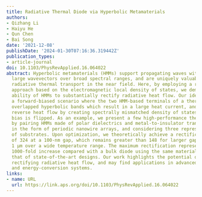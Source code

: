 ```yaml
---
title: Radiative Thermal Diode via Hyperbolic Metamaterials
authors:
- Qizhang Li
- Haiyu He
- Qun Chen
- Bai Song
date: '2021-12-08'
publishDate: '2024-01-30T07:16:36.319442Z'
publication_types:
- article-journal
doi: 10.1103/PhysRevApplied.16.064022
abstract: Hyperbolic metamaterials (HMMs) support propagating waves with arbitrarily
  large wavevectors over broad spectral ranges, and are uniquely valuable for engineering
  radiative thermal transport in the near field. Here, by employing a rational-design
  approach based on the electromagnetic local density of states, we demonstrate the
  ability of HMMs to substantially rectify radiative heat flow. Our idea is to establish
  a forward-biased scenario where the two HMM-based terminals of a thermal diode feature
  overlapped hyperbolic bands which result in a large heat current, and suppress the
  reverse heat flow by creating spectrally mismatched density of states as the temperature
  bias is flipped. As an example, we present a few high-performance thermal diodes
  by pairing HMMs made of polar dielectrics and metal-to-insulator transition materials
  in the form of periodic nanowire arrays, and considering three representative kinds
  of substrates. Upon optimization, we theoretically achieve a rectification ratio
  of 324 at a 100-nm gap, which remains greater than 148 for larger gap sizes up to
  1 µm over a wide temperature range. The maximum rectification represents an almost
  1000-fold increase compared with a bulk diode using the same materials, and is twice
  that of state-of-the-art designs. Our work highlights the potential of HMMs for
  rectifying radiative heat flow, and may find applications in advanced thermal-management
  and energy-conversion systems.
links:
- name: URL
  url: https://link.aps.org/doi/10.1103/PhysRevApplied.16.064022
---
```

